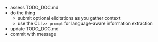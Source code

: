 - assess TODO_DOC.md
- do the thing
  - submit optional elicitations as you gather context
  - use the CLI `zz prompt` for language-aware information extraction
- update TODO_DOC.md
- commit with message